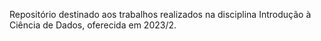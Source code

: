 Repositório destinado aos trabalhos realizados na disciplina Introdução à Ciência de Dados, oferecida em 2023/2.
